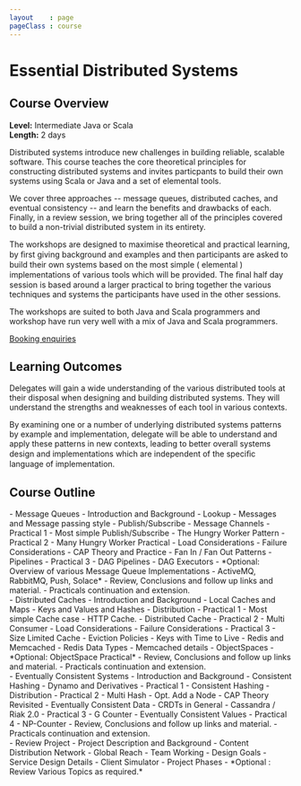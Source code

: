 ```yaml
---
layout    : page
pageClass : course
---
```


# Essential Distributed Systems

## Course Overview

**Level:** Intermediate Java or Scala<br>
**Length:** 2 days

Distributed systems introduce new challenges in building reliable, scalable software. This course teaches the core theoretical principles for constructing distributed systems and invites particpants to build their own systems using Scala or Java and a set of elemental tools.

We cover three approaches -- message queues, distributed caches, and eventual consistency -- and learn the benefits and drawbacks of each. Finally, in a review session, we bring together all of the principles covered to build a non-trivial distributed system in its entirety.

The workshops are designed to maximise theoretical and practical learning, by ﬁrst giving background and examples and then participants are asked to build their own systems based on the most simple ( elemental ) implementations of various tools which will be provided. The ﬁnal half day session is based around a larger practical to bring together the various techniques and systems the participants have used in the other sessions.

The workshops are suited to both Java and Scala programmers and workshop have run very well with a mix of Java and Scala programmers.

<p>
  <a class="btn btn-primary" href="/enquiries.html?course=essential-distributed-systems">Booking enquiries</a>
</p>

## Learning Outcomes

Delegates will gain a wide understanding of the various distributed tools at their disposal when designing and building distributed systems. They will understand the strengths and weaknesses of each tool in various contexts.

By examining one or a number of underlying distributed systems patterns by example and implementation, delegate will be able to understand and apply these patterns in new contexts, leading to better overall systems design and implementations which are independent of the speciﬁc language of implementation.

## Course Outline

<div class="row">
  <div class="col-sm-6">
 - Message Queues
   - Introduction and Background
   - Lookup
   - Messages and Message passing style
   - Publish/Subscribe
   - Message Channels
   - Practical 1 - Most simple Publish/Subscribe
   - The Hungry Worker Pattern
   - Practical 2 - Many Hungry Worker Practical
   - Load Considerations
   - Failure Considerations
   - CAP Theory and Practice
   - Fan In / Fan Out Patterns
   - Pipelines
   - Practical 3 - DAG Pipelines
   - DAG Executors
   - *Optional: Overview of various Message Queue Implementations - ActiveMQ, RabbitMQ, Push, Solace*
   - Review, Conclusions and follow up links and material.
   - Practicals continuation and extension.
  </div>

  <div class="col-sm-6">
 - Distributed Caches
    - Introduction and Background
       - Local Caches and Maps
       - Keys and Values and Hashes
       - Distribution
    - Practical 1 - Most simple Cache case - HTTP Cache.
    - Distributed Cache
    - Practical 2 - Multi Consumer
    - Load Considerations
    - Failure Considerations
    - Practical 3 - Size Limited Cache
       - Eviction Policies
    - Keys with Time to Live
    - Redis and Memcached
       - Redis Data Types
       - Memcached details
    - ObjectSpaces
       - *Optional: ObjectSpace Practical*
    - Review, Conclusions and follow up links and material.
    - Practicals continuation and extension.
  </div>
</div>

<div class="row">
  <div class="col-sm-6">
 - Eventually Consistent Systems
    - Introduction and Background
       - Consistent Hashing
       - Dynamo and Derivatives
    - Practical 1 - Consistent Hashing
    - Distribution
    - Practical 2 - Multi Hash
       - Opt. Add a Node
    - CAP Theory Revisited
    - Eventually Consistent Data
    - CRDTs in General
       - Cassandra / Riak 2.0
    - Practical 3 - G Counter
    - Eventually Consistent Values
    - Practical 4 - NP-Counter
    - Review, Conclusions and follow up links and material.
    - Practicals continuation and extension.
  </div>

  <div class="col-sm-6">
 - Review Project
    - Project Description and Background
       - Content Distribution Network
       - Global Reach
       - Team Working
    - Design Goals
    - Service Design Details
    - Client Simulator
    - Project Phases
    - *Optional : Review Various Topics as required.*
  </div>
</div>